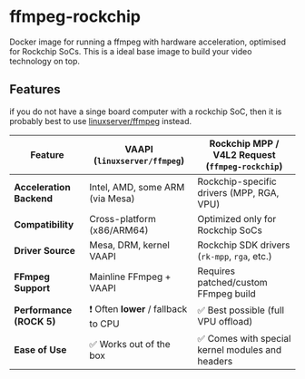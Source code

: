 # ffmpeg-rockchip
Docker image for running a ffmpeg with hardware acceleration, optimised for Rockchip SoCs. This is a ideal base image to build your video technology on top.

## Features

if you do not have a singe board computer with a rockchip SoC, then it is probably best to use [linuxserver/ffmpeg](https://hub.docker.com/r/linuxserver/ffmpeg) instead.


| Feature                     | VAAPI (`linuxserver/ffmpeg`)        | Rockchip MPP / V4L2 Request (`ffmpeg-rockchip`) |
|----------------------------|--------------------------------------|--------------------------------------------------|
| **Acceleration Backend**   | Intel, AMD, some ARM (via Mesa)     | Rockchip-specific drivers (MPP, RGA, VPU)        |
| **Compatibility**          | Cross-platform (x86/ARM64)          | Optimized only for Rockchip SoCs                |
| **Driver Source**          | Mesa, DRM, kernel VAAPI             | Rockchip SDK drivers (`rk-mpp`, `rga`, etc.)     |
| **FFmpeg Support**         | Mainline FFmpeg + VAAPI             | Requires patched/custom FFmpeg build            |
| **Performance (ROCK 5)**   | ❗ Often **lower** / fallback to CPU | ✅ Best possible (full VPU offload)              |
| **Ease of Use**            | ✅ Works out of the box              | ✅ Comes with special kernel modules and headers      |

